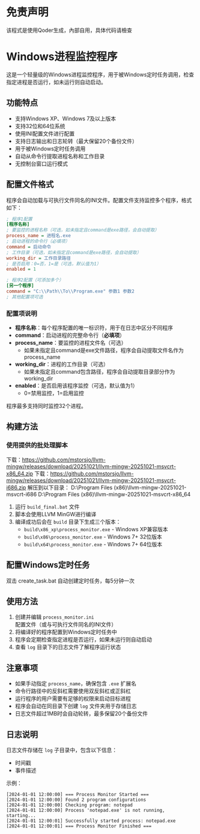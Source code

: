 # 免责声明
该程式是使用Qoder生成，內部自用，具体代码请檢查

# Windows进程监控程序

这是一个轻量级的Windows进程监控程序，用于被Windows定时任务调用，检查指定进程是否运行，如未运行则自动启动。

## 功能特点

- 支持Windows XP、Windows 7及以上版本
- 支持32位和64位系统
- 使用INI配置文件进行配置
- 支持日志输出和日志轮转（最大保留20个备份文件）
- 用于被Windows定时任务调用
- 自动从命令行提取进程名称和工作目录
- 无控制台窗口运行模式

## 配置文件格式

程序会自动加载与可执行文件同名的INI文件。配置文件支持监控多个程序，格式如下：

```ini
; 程序1配置
[程序名称]
; 要监控的进程名称（可选，如未指定且command是exe路径，会自动提取）
process_name = 进程名.exe
; 启动进程的命令行（必填项）
command = 启动命令
; 工作目录（可选，如未指定且command是exe路径，会自动提取）
working_dir = 工作目录路径
; 是否启用：0=否，1=是（可选，默认值为1）
enabled = 1

; 程序2配置（可添加多个）
[另一个程序]
command = "C:\\Path\\To\\Program.exe" 参数1 参数2
; 其他配置项可选
```

### 配置项说明

- **程序名称**：每个程序配置的唯一标识符，用于在日志中区分不同程序
- **command**：启动进程的完整命令行（**必填项**）
- **process_name**：要监控的进程文件名（可选）
  - 如果未指定且command是exe文件路径，程序会自动提取文件名作为process_name
- **working_dir**：进程的工作目录（可选）
  - 如果未指定且command包含路径，程序会自动提取目录部分作为working_dir
- **enabled**：是否启用该程序监控（可选，默认值为1）
  - 0=禁用监控，1=启用监控

程序最多支持同时监控32个进程。

## 构建方法

### 使用提供的批处理脚本
下载：https://github.com/mstorsjo/llvm-mingw/releases/download/20251021/llvm-mingw-20251021-msvcrt-x86_64.zip
下载：https://github.com/mstorsjo/llvm-mingw/releases/download/20251021/llvm-mingw-20251021-msvcrt-i686.zip
解压到以下目录：
D:\Program Files (x86)\llvm-mingw-20251021-msvcrt-i686
D:\Program Files (x86)\llvm-mingw-20251021-msvcrt-x86_64
1. 运行 `build_final.bat` 文件
2. 脚本会使用LLVM MinGW进行编译
3. 编译成功后会在 `build` 目录下生成三个版本：
   - `build\x86_xp\process_monitor.exe` - Windows XP兼容版本
   - `build\x86\process_monitor.exe` - Windows 7+ 32位版本
   - `build\x64\process_monitor.exe` - Windows 7+ 64位版本



## 配置Windows定时任务

双击 create_task.bat 自动创建定时任务，每5分钟一次

## 使用方法

1. 创建并编辑 `process_monitor.ini` 配置文件（或与可执行文件同名的INI文件）
2. 将编译好的程序配置到Windows定时任务中
3. 程序会定期检查指定进程是否运行，如果未运行则自动启动
4. 查看 `log` 目录下的日志文件了解程序运行状态

## 注意事项

- 如果手动指定 `process_name`，确保包含 `.exe` 扩展名
- 命令行路径中的反斜杠需要使用双反斜杠或正斜杠
- 运行程序的用户需要有足够的权限来启动目标进程
- 程序会自动在同目录下创建 `log` 文件夹用于存储日志
- 日志文件超过1MB时会自动轮转，最多保留20个备份文件

## 日志说明

日志文件存储在 `log` 子目录中，包含以下信息：
- 时间戳
- 事件描述

示例：
```
[2024-01-01 12:00:00] === Process Monitor Started ===
[2024-01-01 12:00:00] Found 2 program configurations
[2024-01-01 12:00:00] Checking program: notepad
[2024-01-01 12:00:00] Process 'notepad.exe' is not running, starting...
[2024-01-01 12:00:01] Successfully started process: notepad.exe
[2024-01-01 12:00:01] === Process Monitor Finished ===
```
